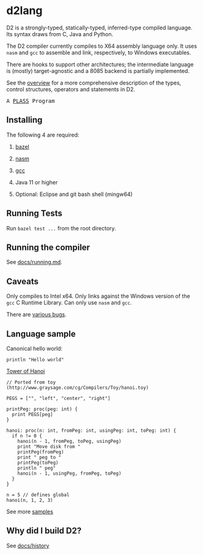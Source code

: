 # d2lang

D2 is a strongly-typed, statically-typed, inferred-type compiled language. 
Its syntax draws from C, Java and Python.

The D2 compiler currently compiles to X64 assembly language only. It uses
`nasm` and `gcc` to assemble and link, respectively, to Windows executables.

There are hooks to support other architectures; the intermediate language
is (mostly) target-agnostic and a 8085 backend is partially implemented.

See the [overview](docs/overview.md) for a more comprehensive description of the 
types, control structures, operators and statements in D2.

<tt>A <a href="http://www.plasstech.com/a-plass-program">PLASS</a> Program</tt>


## Installing

The following 4 are required:

1. [bazel](https://github.com/bazelbuild/bazel)

2. [nasm](https://www.nasm.us/)

3. [gcc](https://gcc.gnu.org/install/binaries.html)

4. Java 11 or higher

5. Optional: Eclipse and git bash shell (mingw64)


## Running Tests

Run `bazel test ...` from the root directory.


## Running the compiler

See [docs/running.md](docs/running.md).


## Caveats

Only compiles to Intel x64. Only links against the Windows version of the `gcc`
C Runtime Library. Can only use `nasm` and `gcc`. 

There are [various bugs](https://github.com/dplassgit/d2lang/labels/bug).


## Language sample

Canonical hello world:

```
println "Hello world"
```

[Tower of Hanoi](samples/hanoi.d)

```
// Ported from toy (http://www.graysage.com/cg/Compilers/Toy/hanoi.toy)

PEGS = ["", "left", "center", "right"]

printPeg: proc(peg: int) {
  print PEGS[peg]
}

hanoi: proc(n: int, fromPeg: int, usingPeg: int, toPeg: int) {
  if n != 0 {
    hanoi(n - 1, fromPeg, toPeg, usingPeg)
    print "Move disk from "
    printPeg(fromPeg)
    print " peg to "
    printPeg(toPeg)
    println " peg"
    hanoi(n - 1, usingPeg, fromPeg, toPeg)
  }
}

n = 5 // defines global
hanoi(n, 1, 2, 3)
```

See more [samples](samples)


## Why did I build D2?

See [docs/history](docs/history.md)

